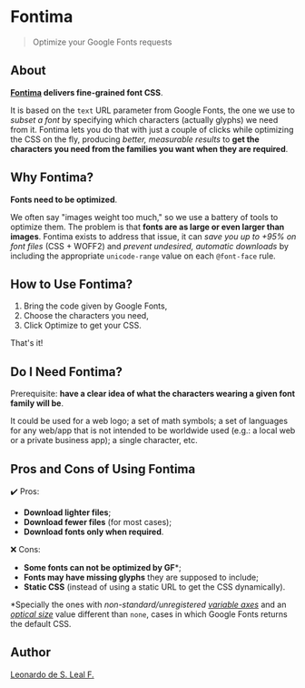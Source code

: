 # Fontima

>Optimize your Google Fonts requests

## About

**[Fontima](https://fontima.com/) delivers fine-grained font CSS**.

It is based on the `text` URL parameter from Google Fonts, the one we use to *subset a font* by specifying which characters (actually glyphs) we need from it. Fontima lets you do that with just a couple of clicks while optimizing the CSS on the fly, producing *better, measurable results* to **get the characters you need from the families you want when they are required**.

## Why Fontima?

**Fonts need to be optimized**.

We often say "images weight too much," so we use a battery of tools to optimize them. The problem is that **fonts are as large or even larger than images**. Fontima exists to address that issue, it can *save you up to +95% on font files* (CSS + WOFF2) and *prevent undesired, automatic downloads* by including the appropriate `unicode-range` value on each `@font-face` rule.

## How to Use Fontima?

1. Bring the code given by Google Fonts,
1. Choose the characters you need,
1. Click Optimize to get your CSS.

That's it!

## Do I Need Fontima?

Prerequisite: **have a clear idea of what the characters wearing a given font family will be**.

It could be used for a web logo; a set of math symbols; a set of languages for any web/app that is not intended to be worldwide used (e.g.: a local web or a private business app); a single character, etc.

## Pros and Cons of Using Fontima

✔️ Pros:

- **Download lighter files**;
- **Download fewer files** (for most cases);
- **Download fonts only when required**.

❌ Cons:

- **Some fonts can not be optimized by GF**\*;
- **Fonts may have missing glyphs** they are supposed to include;
- **Static CSS** (instead of using a static URL to get the CSS dynamically).

\*Specially the ones with *non-standard/unregistered [variable axes](https://fonts.google.com/knowledge/glossary/axis_in_variable_fonts "Axis (in variable fonts)")* and an *[optical size](https://fonts.google.com/knowledge/glossary/optical_size_axis "Optical Size axis (opsz)")* value different than `none`, cases in which Google Fonts returns the default CSS.

## Author

[Leonardo de S. Leal F.](https://github.com/leodeslf "GitHub profile")

